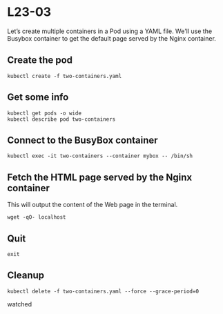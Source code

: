 # L23-03

Let’s create multiple containers in a Pod using a YAML file.  We'll use the Busybox container to get the default page served by the Nginx container.

## Create the pod

    kubectl create -f two-containers.yaml

## Get some info

    kubectl get pods -o wide
    kubectl describe pod two-containers

## Connect to the BusyBox container

    kubectl exec -it two-containers --container mybox -- /bin/sh

## Fetch the HTML page served by the Nginx container

This will output the content of the Web page in the terminal.

    wget -qO- localhost

## Quit

    exit

## Cleanup

    kubectl delete -f two-containers.yaml --force --grace-period=0

watched